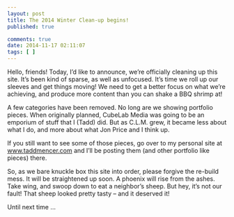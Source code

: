 ```yaml
---
layout: post
title: The 2014 Winter Clean-up begins!
published: true

comments: true
date: 2014-11-17 02:11:07
tags: [ ]
---
```


Hello, friends! Today, I’d like to announce, we’re officially cleaning up this site. It’s been kind of sparse, as well as unfocused. It’s time we roll up our sleeves and get things moving! We need to get a better focus on what we&#8217;re achieving, and produce more content than you can shake a BBQ shrimp at!

A few categories have been removed. No long are we showing portfolio pieces. When originally planned, CubeLab Media was going to be an emporium of stuff that I (Tadd) did. But as C.L.M. grew, it became less about what I do, and more about what Jon Price and I think up.

If you still want to see some of those pieces, go over to my personal site at www.taddmencer.com and I’ll be posting them (and other portfolio like pieces) there.

So, as we bare knuckle box this site into order, please forgive the re-build mess. It will be straightened up soon. A phoenix will rise from the ashes. Take wing, and swoop down to eat a neighbor&#8217;s sheep. But hey, it’s not our fault! That sheep looked pretty tasty &#8211; and it deserved it!

Until next time &#8230;
